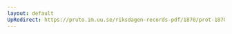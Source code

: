 ```yaml
---
layout: default
UpRedirect: https://pruto.im.uu.se/riksdagen-records-pdf/1870/prot-1870--fk--402/prot-1870--fk--402_003.pdf
---
```

